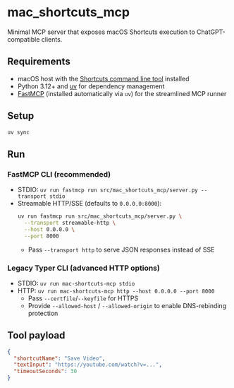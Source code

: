 # mac_shortcuts_mcp

Minimal MCP server that exposes macOS Shortcuts execution to ChatGPT-compatible clients.

## Requirements
- macOS host with the [Shortcuts command line tool](https://support.apple.com/guide/shortcuts/welcome/mac) installed
- Python 3.12+ and [uv](https://docs.astral.sh/uv/) for dependency management
- [FastMCP](https://pypi.org/project/fastmcp/) (installed automatically via `uv`) for the streamlined MCP runner

## Setup
```bash
uv sync
```

## Run

### FastMCP CLI (recommended)
- STDIO: `uv run fastmcp run src/mac_shortcuts_mcp/server.py --transport stdio`
- Streamable HTTP/SSE (defaults to `0.0.0.0:8000`):
  ```bash
  uv run fastmcp run src/mac_shortcuts_mcp/server.py \
    --transport streamable-http \
    --host 0.0.0.0 \
    --port 8000
  ```
  - Pass `--transport http` to serve JSON responses instead of SSE

### Legacy Typer CLI (advanced HTTP options)
- STDIO: `uv run mac-shortcuts-mcp stdio`
- HTTP: `uv run mac-shortcuts-mcp http --host 0.0.0.0 --port 8000`
  - Pass `--certfile`/`--keyfile` for HTTPS
  - Provide `--allowed-host` / `--allowed-origin` to enable DNS-rebinding protection

## Tool payload
```json
{
  "shortcutName": "Save Video",
  "textInput": "https://youtube.com/watch?v=...",
  "timeoutSeconds": 30
}
```
